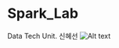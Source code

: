 # Spark_Lab
Data Tech Unit. 신혜선
![Alt text](https://github.com/hayul1201/Spark_Lab/issues/1#issue-434041321)

